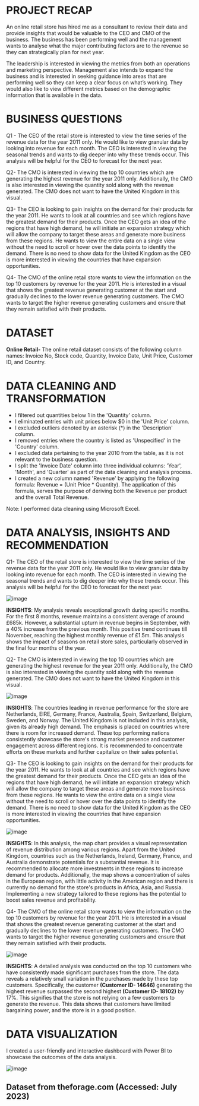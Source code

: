 # PROJECT RECAP

An online retail store has hired me as a consultant to review their data and provide insights that would be valuable to the CEO and CMO of the business. The business has been performing well and the management wants to analyse what the major contributing factors are to the revenue so they can strategically plan for next year.

The leadership is interested in viewing the metrics from both an operations and marketing perspective. Management also intends to expand the business and is interested in seeking guidance into areas that are performing well so they can keep a clear focus on what’s working. They would also like to view different metrics based on the demographic information that is available in the data.

# BUSINESS QUESTIONS

Q1 - The CEO of the retail store is interested to view the time series of the revenue data for the year 2011 only. He would like to view granular data by looking into revenue for each month. The CEO is interested in viewing the seasonal trends and wants to dig deeper into why these trends occur. This analysis will be helpful for the CEO to forecast for the next year.

Q2- The CMO is interested in viewing the top 10 countries which are generating the highest revenue for the year 2011 only. Additionally, the CMO is also interested in viewing the quantity sold along with the revenue generated. The CMO does not want to have the United Kingdom in this visual.

Q3- The CEO is looking to gain insights on the demand for their products for the year 2011. He wants to look at all countries and see which regions have the greatest demand for their products. Once the CEO gets an idea of the regions that have high demand, he will initiate an expansion strategy which will allow the company to target these areas and generate more business from these regions. He wants to view the entire data on a single view without the need to scroll or hover over the data points to identify the demand. There is no need to show data for the United Kingdom as the CEO is more interested in viewing the countries that have expansion opportunities.

Q4- The CMO of the online retail store wants to view the information on the top 10 customers by revenue for the year 2011. He is interested in a visual that shows the greatest revenue generating customer at the start and gradually declines to the lower revenue generating customers. The CMO wants to target the higher revenue generating customers and ensure that they remain satisfied with their products.

# DATASET

**Online Retail-** The online retail dataset consists of the following column names: Invoice No, Stock code, Quantity, Invoice Date, Unit Price, Customer ID, and Country.

# DATA CLEANING AND TRANSFORMATION
* I filtered out quantities below 1 in the 'Quantity' column.
* I eliminated entries with unit prices below $0 in the 'Unit Price' column.
* I excluded outliers denoted by an asterisk (*) in the 'Description' column.
* I removed entries where the country is listed as 'Unspecified' in the 'Country' column.
* I excluded data pertaining to the year 2010 from the table, as it is not relevant to the business question.
* I split the 'Invoice Date' column into three individual columns: 'Year', 'Month', and 'Quarter' as part of the data cleaning and analysis process.
* I created a new column named 'Revenue' by applying the following formula: Revenue = (Unit Price * Quantity). The application of this formula, serves the purpose of deriving both the Revenue per product and the overall Total Revenue.

Note: I performed data cleaning using Microsoft Excel.

# DATA ANALYSIS, INSIGHTS AND RECOMMENDATION

Q1- The CEO of the retail store is interested to view the time series of the revenue data for the year 2011 only. He would like to view granular data by looking into revenue for each month. The CEO is interested in viewing the seasonal trends and wants to dig deeper into why these trends occur. This analysis will be helpful for the CEO to forecast for the next year.
   
![image](https://github.com/Tanpepper29/DATA-VISUALIZATION-/assets/137109080/93735b68-ec7e-45a5-969f-931cbe60f62c)

**INSIGHTS**: My analysis reveals exceptional growth during specific months. For the first 8 months, revenue maintains a consistent average of around £685k. However, a substantial upturn in revenue begins in September, with a 40% increase from the previous month.  This positive trend continues till November, reaching the highest monthly revenue of £1.5m. This analysis shows the impact of seasons on retail store sales, particularly observed in the final four months of the year.


Q2- The CMO is interested in viewing the top 10 countries which are generating the highest revenue for the year 2011 only. Additionally, the CMO is also interested in viewing the quantity sold along with the revenue generated. The CMO does not want to have the United Kingdom in this visual.
   
![image](https://github.com/Tanpepper29/DATA-VISUALIZATION-/assets/137109080/c9f7ca18-a201-461f-b0ba-0b0a51b5f029)

**INSIGHTS**: The countries leading in revenue performance for the store are Netherlands, EIRE, Germany, France, Australia, Spain, Switzerland, Belgium, Sweden, and Norway. The United Kingdom is not included in this analysis, given its already high demand. The emphasis is placed on countries where there is room for increased demand. These top performing nations consistently showcase the store's strong market presence and customer engagement across different regions. It is recommended to concentrate efforts on these markets and further capitalize on their sales potential.      


Q3- The CEO is looking to gain insights on the demand for their products for the year 2011. He wants to look at all countries and see which regions have the greatest demand for their products. Once the CEO gets an idea of the regions that have high demand, he will initiate an expansion strategy which will allow the company to target these areas and generate more business from these regions. He wants to view the entire data on a single view without the need to scroll or hover over the data points to identify the demand. There is no need to show data for the United Kingdom as the CEO is more interested in viewing the countries that have expansion opportunities.
   
![image](https://github.com/Tanpepper29/DATA-VISUALIZATION-/assets/137109080/3eaae579-6b4c-4fde-bc9c-a53226712203)

**INSIGHTS**: In this analysis, the map chart provides a visual representation of revenue distribution among various regions. Apart from the United Kingdom, countries such as the Netherlands, Ireland, Germany, France, and Australia demonstrate potentials for a substantial revenue. It is recommended to allocate more investments in these regions to increase demand for products. Additionally, the map shows a concentration of sales in the European region, with little activity in the American region and there is currently no demand for the store's products in Africa, Asia, and Russia. Implementing a new strategy tailored to these regions has the potential to boost sales revenue and profitability.



Q4- The CMO of the online retail store wants to view the information on the top 10 customers by revenue for the year 2011. He is interested in a visual that shows the greatest revenue generating customer at the start and gradually declines to the lower revenue generating customers. The CMO wants to target the higher revenue generating customers and ensure that they remain satisfied with their products.
   
![image](https://github.com/Tanpepper29/DATA-VISUALIZATION-/assets/137109080/2d520ab5-42a4-4d34-98f9-50adef0ada6d)

**INSIGHTS**: A detailed analysis was conducted on the top 10 customers who have consistently made significant purchases from the store. The data reveals a relatively small variation in the purchases made by these top customers. Specifically, the customer **(Customer ID- 14646)** generating the highest revenue surpassed the second highest **(Customer ID- 18102)** by 17%. This signifies that the store is not relying on a few customers to generate the revenue. This data shows that customers have limited bargaining power, and the store is in a good position.



# DATA VISUALIZATION

I created a user-friendly and interactive dashboard with Power BI to showcase the outcomes of the data analysis.

![image](https://github.com/Tanpepper29/DATA-VISUALIZATION-/assets/137109080/23e9d57b-a84b-4faf-a311-1ee9b0237353)


## Dataset from theforage.com (Accessed: July 2023)








